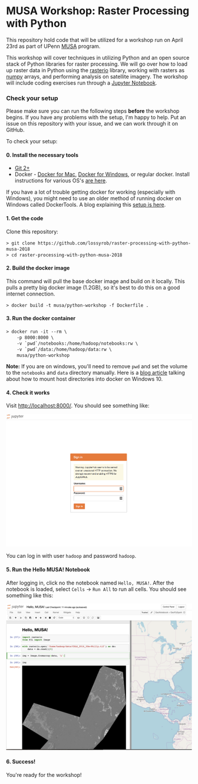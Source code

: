 # MUSA Workshop: Raster Processing with Python

This repository hold code that will be utilized for a workshop run on April 23rd as part of UPenn [MUSA](http://penniur.upenn.edu/instruction/graduate/home.html) program.

This workshop will cover techniques in utilizing Python and an open source stack of Python libraries
for raster processing. We will go over how to load up raster data in Python using the
[rasterio](https://github.com/mapbox/rasterio) library, working with rasters as [numpy](http://www.numpy.org/)
arrays, and performing analysis on satellite imagery. The workshop will include coding  exercises
run through a [Jupyter Notebook](http://jupyter.org/).

### Check your setup

Please make sure you can run the following steps __before__ the workshop begins. If you have any problems with the setup, I'm happy to help. Put an issue on this repository with your issue, and we can work through it on GitHub.

To check your setup:

#### 0. Install the necessary tools

* [Git 2+](https://git-scm.com/book/en/v2/Getting-Started-Installing-Git)
* Docker - [Docker for Mac](https://www.docker.com/docker-mac), [Docker for Windows](https://www.docker.com/docker-windows), or regular docker. Install instructions for various OS's [are here](https://docs.docker.com/install/).

If you have a lot of trouble getting docker for working (especially with Windows), you might need to use an older method of running docker on Windows called DockerTools. A blog explaining this [setup is here](https://medium.com/@peorth/using-docker-with-virtualbox-and-windows-10-b351e7a34adc).

#### 1. Get the code

Clone this repository:

```shell
> git clone https://github.com/lossyrob/raster-processing-with-python-musa-2018
> cd raster-processing-with-python-musa-2018
```

#### 2. Build the docker image

This command will pull the base docker image and build on it locally. This pulls a pretty big docker image (1.2GB), so it's best to do this on a good internet connection.

```shell
> docker build -t musa/python-workshop -f Dockerfile .
```

#### 3. Run the docker container

```shell
> docker run -it --rm \
    -p 8000:8000 \
    -v `pwd`/notebooks:/home/hadoop/notebooks:rw \
    -v `pwd`/data:/home/hadoop/data:rw \
    musa/python-workshop
```

__Note:__ If you are on windows, you'll need to remove ``pwd`` and set the volume to the `notebooks` and `data` directory manually. Here is a [blog article](https://rominirani.com/docker-on-windows-mounting-host-directories-d96f3f056a2c) talking about how to mount host directories into docker on Windows 10.

#### 4. Check it works

Visit [http://localhost:8000/](http://localhost:8000/). You should see something like:

![JupyterHub Login Screenshot](jupyterhub-login-screenshot.png)

You can log in with user `hadoop` and password `hadoop`.

#### 5. Run the Hello MUSA! Notebook

After logging in, click no the notebook named `Hello, MUSA!`. After the notebook is loaded, select `Cells` -> `Run All` to run all cells. You should see something like this:

![Hello Musa Screenshot](hello-musa-screenshot.png)

#### 6. Success!

You're ready for the workshop!
